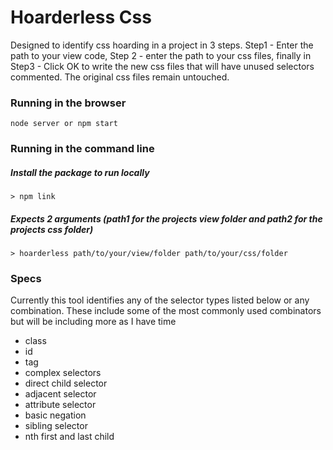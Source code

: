 # Hoarderless Css
Designed to identify css hoarding in a project in 3 steps. Step1 - Enter the path to your view code, Step 2 - enter the path to your css files, finally in Step3 - Click OK to write the new css files that will have unused selectors commented. The original css files remain untouched.

### Running in the browser

    node server or npm start

### Running in the command line
##### Install the package to run locally
    > npm link

##### Expects 2 arguments (path1 for the projects view folder and path2 for the projects css folder)
    > hoarderless path/to/your/view/folder path/to/your/css/folder

### Specs
Currently this tool identifies any of the selector types listed below or any combination. These include some of the most commonly used combinators but will be including more as I have time
* class
* id
* tag
* complex selectors
* direct child selector
* adjacent selector
* attribute selector
* basic negation
* sibling selector
* nth first and last child


